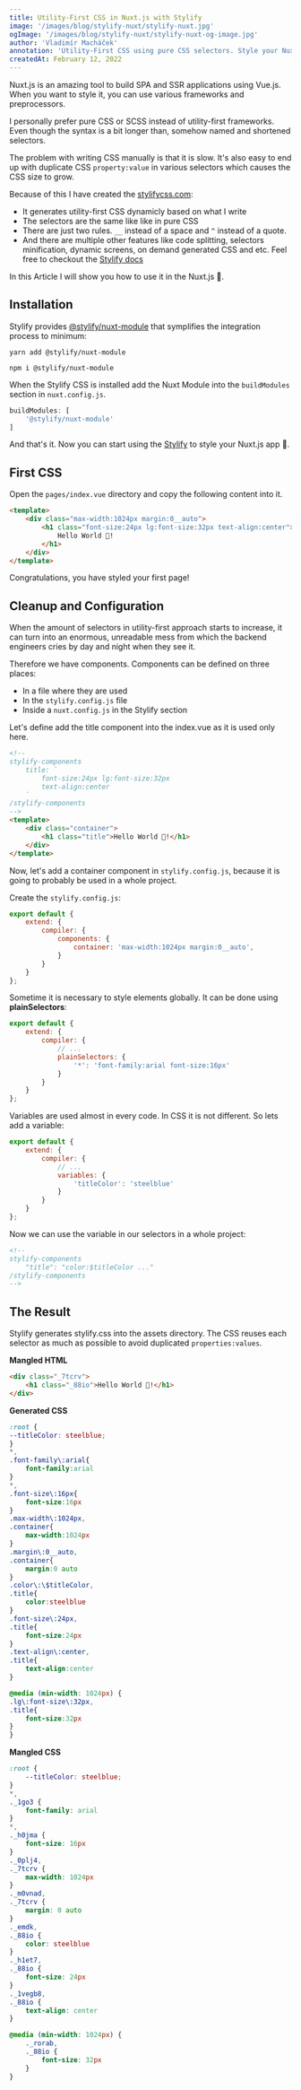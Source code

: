 ```yaml
---
title: Utility-First CSS in Nuxt.js with Stylify
image: '/images/blog/stylify-nuxt/stylify-nuxt.jpg'
ogImage: '/images/blog/stylify-nuxt/stylify-nuxt-og-image.jpg'
author: 'Vladimír Macháček'
annotation: 'Utility-First CSS using pure CSS selectors. Style your Nuxt.js app quickly, seamlessly and without thinking.'
createdAt: February 12, 2022
---
```


Nuxt.js is an amazing tool to build SPA and SSR applications using Vue.js.
When you want to style it, you can use various frameworks and preprocessors.

I personally prefer pure CSS or SCSS instead of utility-first frameworks. Even though the syntax is a bit longer than, somehow named and shortened selectors.

The problem with writing CSS manually is that it is slow. It's also easy to end up with duplicate CSS `property:value` in various selectors which causes the CSS size to grow.

Because of this I have created the [stylifycss.com](https://stylifycss.com):
- It generates utility-first CSS dynamicly based on what I write
- The selectors are the same like like in pure CSS
- There are just two rules. `__` instead of a space and `^` instead of a quote.
- And there are multiple other features like code splitting, selectors minification, dynamic screens, on demand generated CSS and etc. Feel free to checkout the [Stylify docs](https://stylifycss.com)

In this Article I will show you how to use it in the Nuxt.js 🤟.

## Installation

Stylify provides [@stylify/nuxt-module](https://stylifycss.com/docs/nuxt-module) that symplifies the integration process to minimum:

```
yarn add @stylify/nuxt-module

npm i @stylify/nuxt-module
```

When the Stylify CSS is installed add the Nuxt Module into the `buildModules` section in `nuxt.config.js`.
```js
buildModules: [
	'@stylify/nuxt-module'
]
```

And that's it. Now you can start using the [Stylify](https://stylifycss.com) to style your Nuxt.js app 🤩.

## First CSS

Open the `pages/index.vue` directory and copy the following content into it.

```html
<template>
	<div class="max-width:1024px margin:0__auto">
		<h1 class="font-size:24px lg:font-size:32px text-align:center">
			Hello World 🥳!
		</h1>
	</div>
</template>
```

Congratulations, you have styled your first page!

## Cleanup and Configuration

When the amount of selectors in utility-first approach starts to increase, it can turn into an enormous, unreadable mess from which the backend engineers cries by day and night when they see it.

Therefore we have components. Components can be defined on three places:
- In a file where they are used
- In the `stylify.config.js` file
- Inside a `nuxt.config.js` in the Stylify section

Let's define add the title component into the index.vue as it is used only here.

```html
<!--
stylify-components
	title: `
		font-size:24px lg:font-size:32px
		text-align:center
	`
/stylify-components
-->
<template>
	<div class="container">
		<h1 class="title">Hello World 🥳!</h1>
	</div>
</template>
```

Now, let's add a container component in `stylify.config.js`, because it is going to probably be used in a whole project.

Create the `stylify.config.js`:

```js
export default {
	extend: {
		compiler: {
			components: {
				container: 'max-width:1024px margin:0__auto',
			}
		}
	}
};
```

Sometime it is necessary to style elements globally. It can be done using **plainSelectors**:

```js
export default {
	extend: {
		compiler: {
			// ...
			plainSelectors: {
				'*': 'font-family:arial font-size:16px'
			}
		}
	}
};
```

Variables are used almost in every code. In CSS it is not different. So lets add a variable:

```js
export default {
	extend: {
		compiler: {
			// ...
			variables: {
				'titleColor': 'steelblue'
			}
		}
	}
};
```

Now we can use the variable in our selectors in a whole project:

```html
<!--
stylify-components
	"title": "color:$titleColor ..."
/stylify-components
-->
```

## The Result

Stylify generates stylify.css into the assets directory. The CSS reuses each selector as much as possible to avoid duplicated `properties:values`.


**Mangled HTML**
```html
<div class="_7tcrv">
	<h1 class="_88io">Hello World 🥳!</h1>
</div>
```

**Generated CSS**
```css
:root {
--titleColor: steelblue;
}
*,
.font-family\:arial{
	font-family:arial
}
*,
.font-size\:16px{
	font-size:16px
}
.max-width\:1024px,
.container{
	max-width:1024px
}
.margin\:0__auto,
.container{
	margin:0 auto
}
.color\:\$titleColor,
.title{
	color:steelblue
}
.font-size\:24px,
.title{
	font-size:24px
}
.text-align\:center,
.title{
	text-align:center
}

@media (min-width: 1024px) {
.lg\:font-size\:32px,
.title{
	font-size:32px
}
}
```

**Mangled CSS**
```css
:root {
	--titleColor: steelblue;
}
*,
._1go3 {
	font-family: arial
}
*,
._h0jma {
	font-size: 16px
}
._0plj4,
._7tcrv {
	max-width: 1024px
}
._m0vnad,
._7tcrv {
	margin: 0 auto
}
._emdk,
._88io {
	color: steelblue
}
._h1et7,
._88io {
	font-size: 24px
}
._1vegb8,
._88io {
	text-align: center
}

@media (min-width: 1024px) {
	._rorab,
	._88io {
		font-size: 32px
	}
}
```
